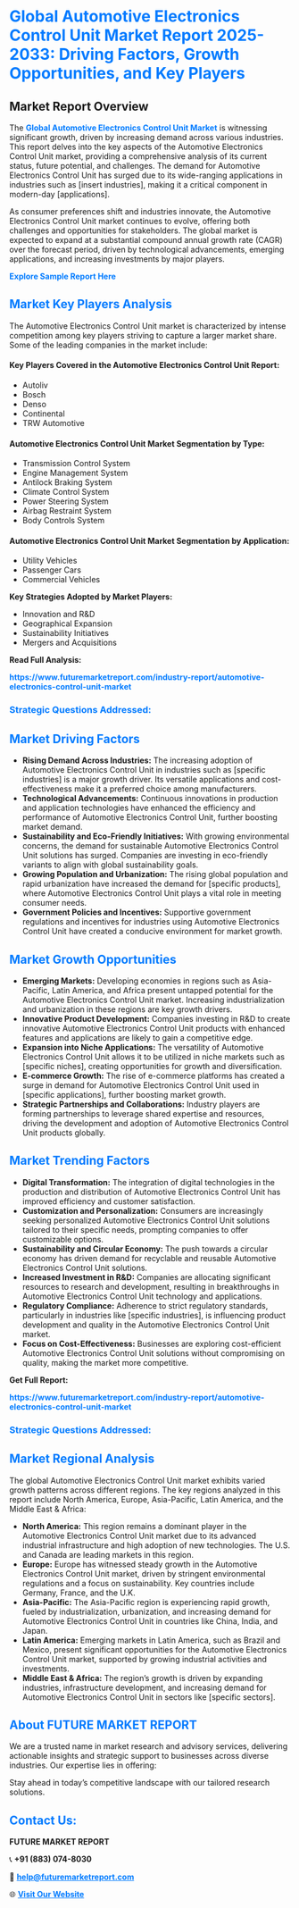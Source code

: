 <h1 style="color: #007BFF;">Global Automotive Electronics Control Unit Market Report 2025-2033: Driving Factors, Growth Opportunities, and Key Players</h1>

<section id="overview">
<h2>Market Report Overview</h2>
<p>The <a href="https://www.futuremarketreport.com/industry-report/automotive-electronics-control-unit-market" style="color: #007BFF; text-decoration: none;"><strong>Global Automotive Electronics Control Unit Market</strong></a> is witnessing significant growth, driven by increasing demand across various industries. This report delves into the key aspects of the Automotive Electronics Control Unit market, providing a comprehensive analysis of its current status, future potential, and challenges. The demand for Automotive Electronics Control Unit has surged due to its wide-ranging applications in industries such as [insert industries], making it a critical component in modern-day [applications].</p>
<p>As consumer preferences shift and industries innovate, the Automotive Electronics Control Unit market continues to evolve, offering both challenges and opportunities for stakeholders. The global market is expected to expand at a substantial compound annual growth rate (CAGR) over the forecast period, driven by technological advancements, emerging applications, and increasing investments by major players.</p>
</section>

<section id="overview">
<p><a href="https://www.futuremarketreport.com/request-sample/reportId=64241" style="color: #007BFF; text-decoration: none;"><strong>Explore Sample Report Here</strong></a></p>
</section>

<section id="key-players">
<h2 style="color: #007BFF;">Market Key Players Analysis</h2>
<p>The Automotive Electronics Control Unit market is characterized by intense competition among key players striving to capture a larger market share. Some of the leading companies in the market include:</p>
<h4>Key Players Covered in the Automotive Electronics Control Unit Report:</h4>
<ul><li>Autoliv</li><li>Bosch</li><li>Denso</li><li>Continental</li><li>TRW Automotive</li></ul>
<h4>Automotive Electronics Control Unit Market Segmentation by Type:</h4>
<ul><li>Transmission Control System</li><li>Engine Management System</li><li>Antilock Braking System</li><li>Climate Control System</li><li>Power Steering System</li><li>Airbag Restraint System</li><li>Body Controls System</li></ul>

<h4>Automotive Electronics Control Unit Market Segmentation by Application:</h4>
<ul><li>Utility Vehicles</li><li>Passenger Cars</li><li>Commercial Vehicles</li></ul>
<p><strong>Key Strategies Adopted by Market Players:</strong></p>
<ul>
<li>Innovation and R&D</li>
<li>Geographical Expansion</li>
<li>Sustainability Initiatives</li>
<li>Mergers and Acquisitions</li>
</ul>
</section>

<section>
<p><strong>Read Full Analysis: </strong></p><a href="https://www.futuremarketreport.com/industry-report/automotive-electronics-control-unit-market" style="color: #007BFF; text-decoration: none;"><strong>https://www.futuremarketreport.com/industry-report/automotive-electronics-control-unit-market</strong></a>
<h3 style="color: #007BFF;">Strategic Questions Addressed:</h3>
</section>

<section id="driving-factors">
<h2 style="color: #007BFF;">Market Driving Factors</h2>
<ul>
<li><strong>Rising Demand Across Industries:</strong> The increasing adoption of Automotive Electronics Control Unit in industries such as [specific industries] is a major growth driver. Its versatile applications and cost-effectiveness make it a preferred choice among manufacturers.</li>
<li><strong>Technological Advancements:</strong> Continuous innovations in production and application technologies have enhanced the efficiency and performance of Automotive Electronics Control Unit, further boosting market demand.</li>
<li><strong>Sustainability and Eco-Friendly Initiatives:</strong> With growing environmental concerns, the demand for sustainable Automotive Electronics Control Unit solutions has surged. Companies are investing in eco-friendly variants to align with global sustainability goals.</li>
<li><strong>Growing Population and Urbanization:</strong> The rising global population and rapid urbanization have increased the demand for [specific products], where Automotive Electronics Control Unit plays a vital role in meeting consumer needs.</li>
<li><strong>Government Policies and Incentives:</strong> Supportive government regulations and incentives for industries using Automotive Electronics Control Unit have created a conducive environment for market growth.</li>
</ul>
</section>

<section id="growth-opportunities">
<h2 style="color: #007BFF;">Market Growth Opportunities</h2>
<ul>
<li><strong>Emerging Markets:</strong> Developing economies in regions such as Asia-Pacific, Latin America, and Africa present untapped potential for the Automotive Electronics Control Unit market. Increasing industrialization and urbanization in these regions are key growth drivers.</li>
<li><strong>Innovative Product Development:</strong> Companies investing in R&D to create innovative Automotive Electronics Control Unit products with enhanced features and applications are likely to gain a competitive edge.</li>
<li><strong>Expansion into Niche Applications:</strong> The versatility of Automotive Electronics Control Unit allows it to be utilized in niche markets such as [specific niches], creating opportunities for growth and diversification.</li>
<li><strong>E-commerce Growth:</strong> The rise of e-commerce platforms has created a surge in demand for Automotive Electronics Control Unit used in [specific applications], further boosting market growth.</li>
<li><strong>Strategic Partnerships and Collaborations:</strong> Industry players are forming partnerships to leverage shared expertise and resources, driving the development and adoption of Automotive Electronics Control Unit products globally.</li>
</ul>
</section>

<section id="trending-factors">
<h2 style="color: #007BFF;">Market Trending Factors</h2>
<ul>
<li><strong>Digital Transformation:</strong> The integration of digital technologies in the production and distribution of Automotive Electronics Control Unit has improved efficiency and customer satisfaction.</li>
<li><strong>Customization and Personalization:</strong> Consumers are increasingly seeking personalized Automotive Electronics Control Unit solutions tailored to their specific needs, prompting companies to offer customizable options.</li>
<li><strong>Sustainability and Circular Economy:</strong> The push towards a circular economy has driven demand for recyclable and reusable Automotive Electronics Control Unit solutions.</li>
<li><strong>Increased Investment in R&D:</strong> Companies are allocating significant resources to research and development, resulting in breakthroughs in Automotive Electronics Control Unit technology and applications.</li>
<li><strong>Regulatory Compliance:</strong> Adherence to strict regulatory standards, particularly in industries like [specific industries], is influencing product development and quality in the Automotive Electronics Control Unit market.</li>
<li><strong>Focus on Cost-Effectiveness:</strong> Businesses are exploring cost-efficient Automotive Electronics Control Unit solutions without compromising on quality, making the market more competitive.</li>
</ul>
</section>

<section>
<p><strong>Get Full Report: </strong></p><a href="https://www.futuremarketreport.com/industry-report/automotive-electronics-control-unit-market" style="color: #007BFF; text-decoration: none;"><strong>https://www.futuremarketreport.com/industry-report/automotive-electronics-control-unit-market</strong></a>
<h3 style="color: #007BFF;">Strategic Questions Addressed:</h3>
</section>


<section id="regional-analysis">
<h2 style="color: #007BFF;">Market Regional Analysis</h2>
<p>The global Automotive Electronics Control Unit market exhibits varied growth patterns across different regions. The key regions analyzed in this report include North America, Europe, Asia-Pacific, Latin America, and the Middle East & Africa:</p>
<ul>
<li><strong>North America:</strong> This region remains a dominant player in the Automotive Electronics Control Unit market due to its advanced industrial infrastructure and high adoption of new technologies. The U.S. and Canada are leading markets in this region.</li>
<li><strong>Europe:</strong> Europe has witnessed steady growth in the Automotive Electronics Control Unit market, driven by stringent environmental regulations and a focus on sustainability. Key countries include Germany, France, and the U.K.</li>
<li><strong>Asia-Pacific:</strong> The Asia-Pacific region is experiencing rapid growth, fueled by industrialization, urbanization, and increasing demand for Automotive Electronics Control Unit in countries like China, India, and Japan.</li>
<li><strong>Latin America:</strong> Emerging markets in Latin America, such as Brazil and Mexico, present significant opportunities for the Automotive Electronics Control Unit market, supported by growing industrial activities and investments.</li>
<li><strong>Middle East & Africa:</strong> The region’s growth is driven by expanding industries, infrastructure development, and increasing demand for Automotive Electronics Control Unit in sectors like [specific sectors].</li>
</ul>
</section>

<footer>
<h2 style="color: #007BFF;">About FUTURE MARKET REPORT</h2>
<p>We are a trusted name in market research and advisory services, delivering actionable insights and strategic support to businesses across diverse industries. Our expertise lies in offering:</p>

<p>Stay ahead in today’s competitive landscape with our tailored research solutions.</p>

<h2 style="color: #007BFF;">Contact Us:</h2>
<p><strong>FUTURE MARKET REPORT</strong></p>
<p>📞 <strong>+91 (883) 074-8030</strong></p>
<p>📧 <strong><a href="mailto:help@futuremarketreport.com" style="color: #007BFF;">help@futuremarketreport.com</a></strong></p>
<p>🌐 <strong><a href="https://www.futuremarketreport.com/" style="color: #007BFF;">Visit Our Website</a></strong></p>
</footer>